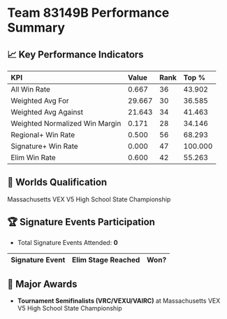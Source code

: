 # Team 83149B Performance Summary

## 📈 Key Performance Indicators
| KPI | Value | Rank | Top % |
|:---|:-----|:----|:-----|
| All Win Rate | 0.667 | 36 | 43.902 |
| Weighted Avg For | 29.667 | 30 | 36.585 |
| Weighted Avg Against | 21.643 | 34 | 41.463 |
| Weighted Normalized Win Margin | 0.171 | 28 | 34.146 |
| Regional+ Win Rate | 0.500 | 56 | 68.293 |
| Signature+ Win Rate | 0.000 | 47 | 100.000 |
| Elim Win Rate | 0.600 | 42 | 55.263 |


## 🎯 Worlds Qualification
Massachusetts VEX V5 High School State Championship

## 🏆 Signature Events Participation
- Total Signature Events Attended: **0**

| Signature Event | Elim Stage Reached | Won? |
|:----------------|:-------------------|:----|


## 🥇 Major Awards
- **Tournament Semifinalists (VRC/VEXU/VAIRC)** at Massachusetts VEX V5 High School State Championship

